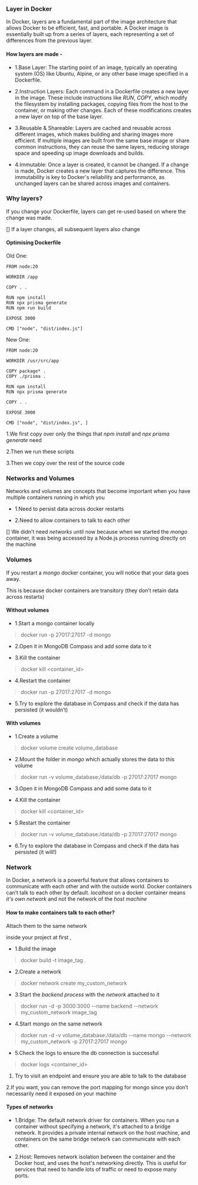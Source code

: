 ### Layer in Docker

In Docker, layers are a fundamental part of the image architecture that allows Docker to be efficient, fast, and portable. A Docker image is essentially built up from a series of layers, each representing a set of differences from the previous layer.

#### How layers are made - 

 - 1.Base Layer: The starting point of an image, typically an operating system (OS) like Ubuntu, Alpine, or any other base image specified in a Dockerfile.

 - 2.Instruction Layers: Each command in a Dockerfile creates a new layer in the image. These include instructions like *RUN*, *COPY*, which modify the filesystem by installing packages, copying files from the host to the container, or making other changes. Each of these modifications creates a new layer on top of the base layer.

 - 3.Reusable & Shareable: Layers are cached and reusable across different images, which makes building and sharing images more efficient. If multiple images are built from the same base image or share common instructions, they can reuse the same layers, reducing storage space and speeding up image downloads and builds.

 - 4.Immutable: Once a layer is created, it cannot be changed. If a change is made, Docker creates a new layer that captures the difference. This immutability is key to Docker's reliability and performance, as unchanged layers can be shared across images and containers.
 
 
 
### Why layers?

If you change your Dockerfile, layers can get re-used based on where the change was made.

 
[] If a layer changes, all subsequent layers also change


#### Optimising Dockerfile

Old One:

```
FROM node:20

WORKDIR /app

COPY . .

RUN npm install
RUN npx prisma generate
RUN npm run build

EXPOSE 3000

CMD ["node", "dist/index.js"]

```

New One:

```
FROM node:20

WORKDIR /usr/src/app

COPY package* .
COPY ./prisma .
    
RUN npm install
RUN npx prisma generate

COPY . .

EXPOSE 3000

CMD ["node", "dist/index.js", ]

```

1.We first copy over only the things that *npm install* and *npx prisma generate* need

2.Then we run these scripts

3.Then we copy over the rest of the source code


### Networks and Volumes

Networks and volumes are concepts that become important when you have multiple containers running in which you

 - 1.Need to persist data across docker restarts

 - 2.Need to allow containers to talk to each other


[] We didn’t need *networks* until now because when we started the *mongo* container, it was being accessed by a Node.js process running directly on the machine


### Volumes

If you restart a *mongo* docker container, you will notice that your data goes away. 

This is because docker containers are transitory (they don’t retain data across restarts)

#### Without volumes
 - 1.Start a mongo container locally

 > docker run -p 27017:27017 -d mongo

 - 2.Open it in MongoDB Compass and add some data to it
 
 - 3.Kill the container

 > docker kill <container_id>

 - 4.Restart the container

 > docker run -p 27017:27017 -d mongo

 - 5.Try to explore the database in Compass and check if the data has persisted (it wouldn’t)


#### With volumes

 - 1.Create a volume

 > docker volume create volume_database

 - 2.Mount the folder in *mongo* which actually stores the data to this volume

 > docker run -v volume_database:/data/db -p 27017:27017 mongo

 - 3.Open it in MongoDB Compass and add some data to it

 - 4.Kill the container

 > docker kill <container_id>

 - 5.Restart the container

 > docker run -v volume_database:/data/db -p 27017:27017 mongo

 - 6.Try to explore the database in Compass and check if the data has persisted (it will!)


### Network

In Docker, a network is a powerful feature that allows containers to communicate with each other and with the outside world.
Docker containers can’t talk to each other by default.
*localhost* on a docker container means *it's own network* and not the network of the *host machine*

#### How to make containers talk to each other?
Attach them to the same network
 
inside your project at first ,

 - 1.Build the image

 > docker build -t image_tag .

 - 2.Create a network

 > docker network create my_custom_network

 - 3.Start the *backend process* with the *network* attached to it

 > docker run -d -p 3000:3000 --name backend --network my_custom_network image_tag

 - 4.Start mongo on the same network

 > docker run -d -v volume_database:/data/db --name mongo --network my_custom_network -p 27017:27017 mongo

 - 5.Check the logs to ensure the db connection is successful

 > docker logs <container_id>


1. Try to visit an endpoint and ensure you are able to talk to the database

2.If you want, you can remove the port mapping for mongo since you don’t necessarily need it exposed on your machine
 
#### Types of networks

 - 1.Bridge: The default network driver for containers. When you run a container without specifying a network, it's attached to a bridge network. It provides a private internal network on the host machine, and containers on the same bridge network can communicate with each other.

 - 2.Host: Removes network isolation between the container and the Docker host, and uses the host's networking directly. This is useful for services that need to handle lots of traffic or need to expose many ports.
 
 







